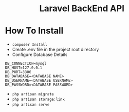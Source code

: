 <h1 align="center">Laravel BackEnd API</h1>

# How To Install
* `composer Install`
* Create .env file in the project root directory
* Configure Database Details
```
DB_CONNECTION=mysql 
DB_HOST=127.0.0.1 
DB_PORT=3306 
DB_DATABASE=<DATABASE NAME>
DB_USERNAME=<DATABASE USERNAME>
DB_PASSWORD=<DATABASE PASSWORD>
```
* `php artisan migrate`
* `php artisan storage:link`
* `php artisan serve`